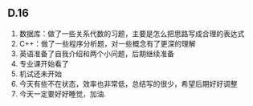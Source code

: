 ## D.16

1.	数据库：做了一些关系代数的习题，主要是怎么把思路写成合理的表达式
2.	C++：做了一些程序分析题，对一些概念有了更深的理解
3.	英语准备了自我介绍和两个小问题，后期继续准备
4.	专业课开始看了
5.	机试还未开始
6.	今天有些不在状态，效率也非常低，总结写的很少，希望后期好好调整
7.	今天一定要好好睡觉，加油.
  
